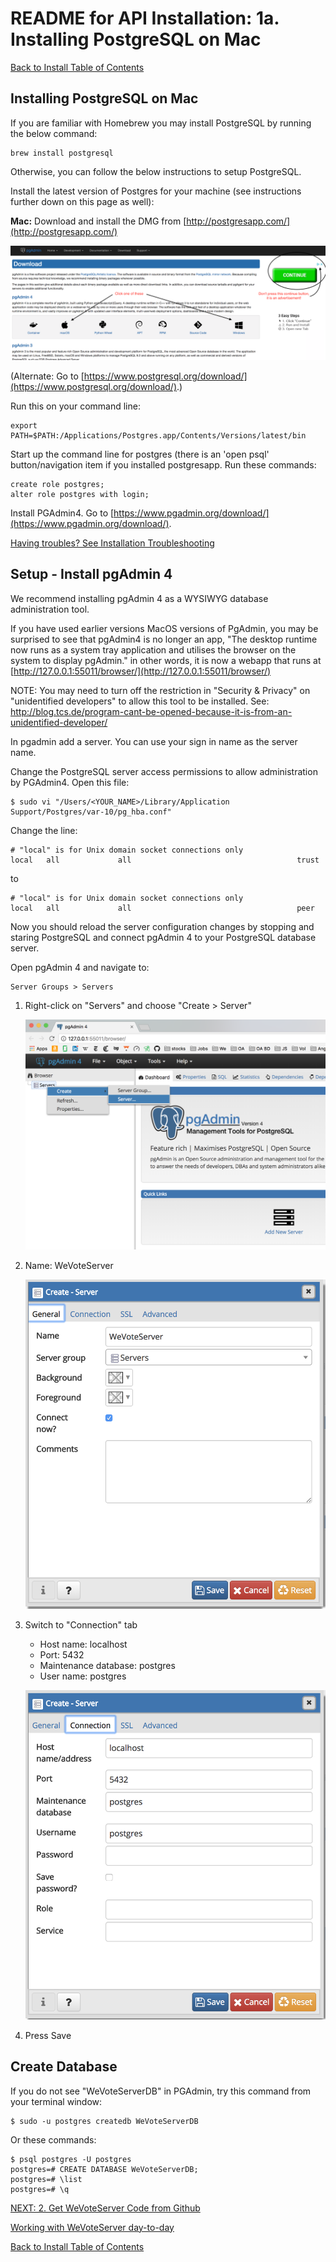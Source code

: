 # README for API Installation: 1a. Installing PostgreSQL on Mac

[Back to Install Table of Contents](README_API_INSTALL.md)

## Installing PostgreSQL on Mac

If you are familiar with Homebrew you may install PostgreSQL by running the below command:

```
brew install postgresql
```

Otherwise, you can follow the below instructions to setup PostgreSQL.

Install the latest version of Postgres for your machine (see instructions further down on this page as well):
 
**Mac:** Download and install the DMG from [http://postgresapp.com/](http://postgresapp.com/)

![ScreenShot](images/DontUseTheBloatwareInstaller.png)
 
(Alternate: Go to [https://www.postgresql.org/download/](https://www.postgresql.org/download/).)

Run this on your command line:

    export PATH=$PATH:/Applications/Postgres.app/Contents/Versions/latest/bin

Start up the command line for postgres (there is an 'open psql' button/navigation item if you installed postgresapp.
Run these commands:

    create role postgres;
    alter role postgres with login;

Install PGAdmin4. Go to [https://www.pgadmin.org/download/](https://www.pgadmin.org/download/).

[Having troubles? See Installation Troubleshooting](README_INSTALLATION_TROUBLESHOOTING.md)

## Setup - Install pgAdmin 4

We recommend installing pgAdmin 4 as a WYSIWYG database administration tool.  

If you have used earlier versions MacOS versions of PgAdmin, you may be surprised to see that pgAdmin4 is no longer an 
app, "The desktop runtime now runs as a system tray application and utilises the browser on the system to display pgAdmin."
in other words, it is now a webapp that runs at [http://127.0.0.1:55011/browser/](http://127.0.0.1:55011/browser/)

NOTE: You may need to turn off the restriction in "Security & Privacy" on "unidentified developers"
to allow this tool to be installed.
See: http://blog.tcs.de/program-cant-be-opened-because-it-is-from-an-unidentified-developer/

In pgadmin add a server. You can use your sign in name as the server name.

Change the PostgreSQL server access permissions to allow administration by PGAdmin4. Open this file:

    $ sudo vi "/Users/<YOUR_NAME>/Library/Application Support/Postgres/var-10/pg_hba.conf"

Change the line:

    # "local" is for Unix domain socket connections only
    local   all             all                                     trust
to

    # "local" is for Unix domain socket connections only
    local   all             all                                     peer

    
Now you should reload the server configuration changes by stopping and staring PostgreSQL and connect pgAdmin 4 to your PostgreSQL database server.

Open pgAdmin 4 and navigate to:

    Server Groups > Servers

1. Right-click on "Servers" and choose "Create > Server"

    ![ScreenShot](images/CreateServerInPgAdmin.png)

2. Name: WeVoteServer

    ![ScreenShot](images/CreateServerDialog.png)

3. Switch to "Connection" tab
   * Host name: localhost
   * Port: 5432
   * Maintenance database: postgres
   * User name: postgres

    ![ScreenShot](images/CreateServerConnection.png)

4. Press Save

## Create Database

If you do not see "WeVoteServerDB" in PGAdmin, try this command from your terminal window:

    $ sudo -u postgres createdb WeVoteServerDB

Or these commands:

    $ psql postgres -U postgres
    postgres=# CREATE DATABASE WeVoteServerDB;
    postgres=# \list
    postgres=# \q

[NEXT: 2. Get WeVoteServer Code from Github](README_API_INSTALL_CODE_FROM_GITHUB.md)

[Working with WeVoteServer day-to-day](README_WORKING_WITH_WE_VOTE_SERVER.md)

[Back to Install Table of Contents](README_API_INSTALL.md)
